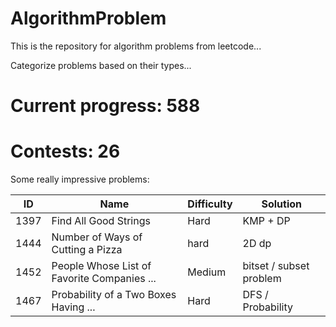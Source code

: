 # AlgorithmProblem
This is the repository for algorithm problems from leetcode...

Categorize problems based on their types...


# Current progress: 588

# Contests: 26

Some really impressive problems:

ID | Name | Difficulty | Solution
 ---- | ----------- | -------- | ------
1397|Find All Good Strings| Hard | KMP + DP
1444|Number of Ways of Cutting a Pizza|hard| 2D dp
1452|People Whose List of Favorite Companies ...| Medium | bitset / subset problem
1467|Probability of a Two Boxes Having ...| Hard | DFS / Probability

